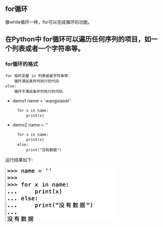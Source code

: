 ## for循环
像while循环一样，for可以完成循环的功能。

在Python中 for循环可以遍历任何序列的项目，如一个列表或者一个字符串等。
---

### for循环的格式

    for 临时变量 in 列表或者字符串等:
        循环满足条件时执行的代码
    else:
        循环不满足条件时执行的代码
+ demo1
        name = 'wangxiaoer'

        for x in name:
            print(x)

+ demo2
        name = ''

        for x in name:
            print(x)
        else:
            print("没有数据")
运行结果如下:

![alt文本](Images/Snip20161017_90.png "Title")
